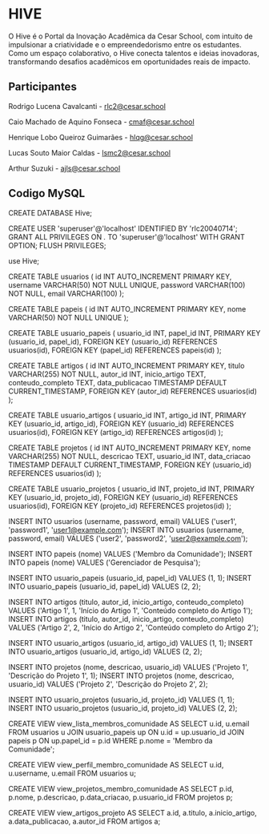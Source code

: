 # HIVE
O Hive é o Portal da Inovação Acadêmica da Cesar School, com intuito de impulsionar a criatividade e o empreendedorismo entre os estudantes. Como um espaço colaborativo, o Hive conecta talentos e ideias inovadoras, transformando desafios acadêmicos em oportunidades reais de impacto.

## Participantes

Rodrigo Lucena Cavalcanti - rlc2@cesar.school

Caio Machado de Aquino Fonseca - cmaf@cesar.school

Henrique Lobo Queiroz Guimarães - hlqg@cesar.school

Lucas Souto Maior Caldas - lsmc2@cesar.school

Arthur Suzuki - ajls@cesar.school

## Codigo MySQL

CREATE DATABASE Hive;

CREATE USER 'superuser'@'localhost' IDENTIFIED BY 'rlc20040714';
GRANT ALL PRIVILEGES ON *.* TO 'superuser'@'localhost' WITH GRANT OPTION;
FLUSH PRIVILEGES;

use Hive;

CREATE TABLE usuarios (
    id INT AUTO_INCREMENT PRIMARY KEY,
    username VARCHAR(50) NOT NULL UNIQUE,
    password VARCHAR(100) NOT NULL,
    email VARCHAR(100)
);

CREATE TABLE papeis (
    id INT AUTO_INCREMENT PRIMARY KEY,
    nome VARCHAR(50) NOT NULL UNIQUE
);

CREATE TABLE usuario_papeis (
    usuario_id INT,
    papel_id INT,
    PRIMARY KEY (usuario_id, papel_id),
    FOREIGN KEY (usuario_id) REFERENCES usuarios(id),
    FOREIGN KEY (papel_id) REFERENCES papeis(id)
);

CREATE TABLE artigos (
    id INT AUTO_INCREMENT PRIMARY KEY,
    titulo VARCHAR(255) NOT NULL,
    autor_id INT,
    inicio_artigo TEXT,
    conteudo_completo TEXT,
    data_publicacao TIMESTAMP DEFAULT CURRENT_TIMESTAMP,
    FOREIGN KEY (autor_id) REFERENCES usuarios(id)
);

CREATE TABLE usuario_artigos (
    usuario_id INT,
    artigo_id INT,
    PRIMARY KEY (usuario_id, artigo_id),
    FOREIGN KEY (usuario_id) REFERENCES usuarios(id),
    FOREIGN KEY (artigo_id) REFERENCES artigos(id)
);

CREATE TABLE projetos (
    id INT AUTO_INCREMENT PRIMARY KEY,
    nome VARCHAR(255) NOT NULL,
    descricao TEXT,
    usuario_id INT,
    data_criacao TIMESTAMP DEFAULT CURRENT_TIMESTAMP,
    FOREIGN KEY (usuario_id) REFERENCES usuarios(id)
);

CREATE TABLE usuario_projetos (
    usuario_id INT,
    projeto_id INT,
    PRIMARY KEY (usuario_id, projeto_id),
    FOREIGN KEY (usuario_id) REFERENCES usuarios(id),
    FOREIGN KEY (projeto_id) REFERENCES projetos(id)
);

INSERT INTO usuarios (username, password, email) VALUES ('user1', 'password1', 'user1@example.com');
INSERT INTO usuarios (username, password, email) VALUES ('user2', 'password2', 'user2@example.com');

INSERT INTO papeis (nome) VALUES ('Membro da Comunidade');
INSERT INTO papeis (nome) VALUES ('Gerenciador de Pesquisa');

INSERT INTO usuario_papeis (usuario_id, papel_id) VALUES (1, 1);
INSERT INTO usuario_papeis (usuario_id, papel_id) VALUES (2, 2);

INSERT INTO artigos (titulo, autor_id, inicio_artigo, conteudo_completo) VALUES ('Artigo 1', 1, 'Início do Artigo 1', 'Conteúdo completo do Artigo 1');
INSERT INTO artigos (titulo, autor_id, inicio_artigo, conteudo_completo) VALUES ('Artigo 2', 2, 'Início do Artigo 2', 'Conteúdo completo do Artigo 2');

INSERT INTO usuario_artigos (usuario_id, artigo_id) VALUES (1, 1);
INSERT INTO usuario_artigos (usuario_id, artigo_id) VALUES (2, 2);

INSERT INTO projetos (nome, descricao, usuario_id) VALUES ('Projeto 1', 'Descrição do Projeto 1', 1);
INSERT INTO projetos (nome, descricao, usuario_id) VALUES ('Projeto 2', 'Descrição do Projeto 2', 2);

INSERT INTO usuario_projetos (usuario_id, projeto_id) VALUES (1, 1);
INSERT INTO usuario_projetos (usuario_id, projeto_id) VALUES (2, 2);

CREATE VIEW view_lista_membros_comunidade AS
SELECT u.id, u.email
FROM usuarios u
JOIN usuario_papeis up ON u.id = up.usuario_id
JOIN papeis p ON up.papel_id = p.id
WHERE p.nome = 'Membro da Comunidade';

CREATE VIEW view_perfil_membro_comunidade AS
SELECT u.id, u.username, u.email
FROM usuarios u;

CREATE VIEW view_projetos_membro_comunidade AS
SELECT p.id, p.nome, p.descricao, p.data_criacao, p.usuario_id
FROM projetos p;

CREATE VIEW view_artigos_projeto AS
SELECT a.id, a.titulo, a.inicio_artigo, a.data_publicacao, a.autor_id
FROM artigos a;
